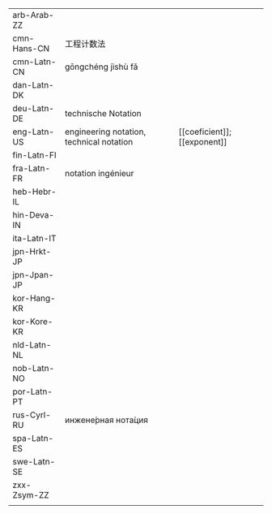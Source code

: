 | | | |
|-|-|-|
| arb-Arab-ZZ |  |  |
| cmn-Hans-CN | 工程计数法 |  |
| cmn-Latn-CN | gōngchéng jìshù fǎ |  |
| dan-Latn-DK |  |  |
| deu-Latn-DE | technische Notation |  |
| eng-Latn-US | engineering notation, technical notation | [[coeficient]]; [[exponent]] |
| fin-Latn-FI |  |  |
| fra-Latn-FR | notation ingénieur |  |
| heb-Hebr-IL |  |  |
| hin-Deva-IN |  |  |
| ita-Latn-IT |  |  |
| jpn-Hrkt-JP |  |  |
| jpn-Jpan-JP |  |  |
| kor-Hang-KR |  |  |
| kor-Kore-KR |  |  |
| nld-Latn-NL |  |  |
| nob-Latn-NO |  |  |
| por-Latn-PT |  |  |
| rus-Cyrl-RU | инжене́рная нота́ция |  |
| spa-Latn-ES |  |  |
| swe-Latn-SE |  |  |
| zxx-Zsym-ZZ |  |  |
|  |  |  |
